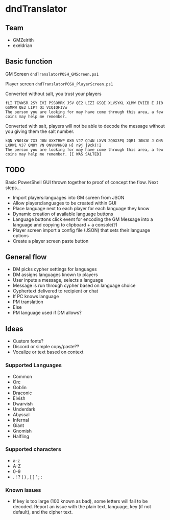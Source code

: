 # dndTranslator
## Team
- GMZeirith
- exeldrian

## Basic function
GM Screen
```dndTranslatorPOSH_GMScreen.ps1```

Player screen
``` dndTranslatorPOSH_PlayerScreen.ps1 ```

Converted without salt, you trust your players
```
fLI TIVWSR 2SY EVI PSSOMRK JSV QE2 LEZI GSQI XLVSYKL XLMW EVIEB E JI0 GSMRW QE2 LIPT QI VIQIQFIVw
The person you are looking for may have come through this area, a few coins may help me remember.
```

Converted with salt, players will not be able to decode the message without you giving them the salt number.
```
kQN YN01XW 7X3 J0N UXXTRWP OX0 VJ7 QJ4N LXVN 2Q0X3PQ 2QR1 J0NJG J ON5 LXRW1 VJ7 QNUY VN 0NVNVKN0B H] n9j j9ck(!I
The person you are looking for may have come through this area, a few coins may help me remember. [I WAS SALTED]
```

## TODO
Basic PowerShell GUI thrown together to proof of concept the flow. Next steps...
- Import players:languages into GM screen from JSON
- Allow players:languages  to be created within GUI
- Place language next to each player for each language they know
- Dynamic creation of available language buttons
- Language buttons click event for encoding the GM Message into a language and copying to clipboard + a console(?)
- Player screen import a config file (JSON) that sets their language options
- Create a player screen paste button


## General flow

- DM picks cypher settings for languages
- DM assigns languages known to players
- User inputs a message, selects a language
- Message is run through cypher based on language choice
- Cyphertext delivered to recipient or chat
- If PC knows language
-    PM translation
- Else
-    PM language used if DM allows?

## Ideas

- Custom fonts?
- Discord or simple copy/paste??
- Vocalize or text based on context


### Supported Languages
- Common
- Orc
- Goblin
- Draconic
- Elvish
- Dwarvish
- Underdark
- Abyssal
- Infernal
- Giant
- Gnomish
- Halfling

### Supported characters
 - a-z
 - A-Z
 - 0-9
 - . ! ? ( ) , [ ] ' ; :

 ### Known issues
 - If key is too large (100 known as bad), some letters will fail to be decoded. Report an issue with the plain text, language, key (if not default), and the cipher text.
